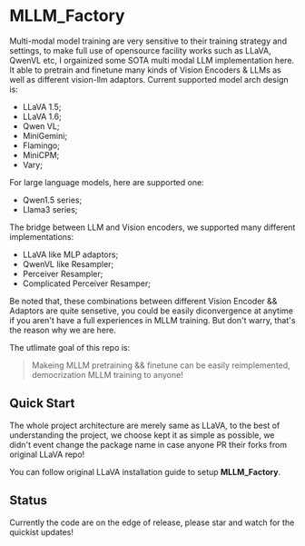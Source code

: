 # MLLM_Factory

Multi-modal model training are very sensitive to their training strategy and settings, to make full use of opensource facility works such as LLaVA, QwenVL etc, I orgainized some SOTA multi modal LLM implementation here. It able to pretrain and finetune many kinds of Vision Encoders & LLMs as well as different vision-llm adaptors.
Current supported model arch design is:

- LLaVA 1.5;
- LLaVA 1.6;
- Qwen VL;
- MiniGemini;
- Flamingo;
- MiniCPM;
- Vary;

For large language models, here are supported one:

- Qwen1.5 series;
- Llama3 series;

The bridge between LLM and Vision encoders, we supported many different implementations:

- LLaVA like MLP adaptors;
- QwenVL like Resampler;
- Perceiver Resampler;
- Complicated Perceiver Resamper;

Be noted that, these combinations between different Vision Encoder && Adaptors are quite sensetive, you could be easily diconvergence at anytime if you aren't have a full experiences in MLLM training. But don't warry, that's the reason why we are here.

The utlimate goal of this repo is:

> Makeing MLLM pretraining && finetune can be easily reimplemented, democrization MLLM training to anyone!


## Quick Start

The whole project architecture are merely same as LLaVA, to the best of understanding the project, we choose kept it as simple as possible, we didn't event change the package name in case anyone PR their forks from original LLaVA repo!

You can follow original LLaVA installation guide to setup **MLLM_Factory**.


## Status

Currently the code are on the edge of release, please star and watch for the quickist updates!

